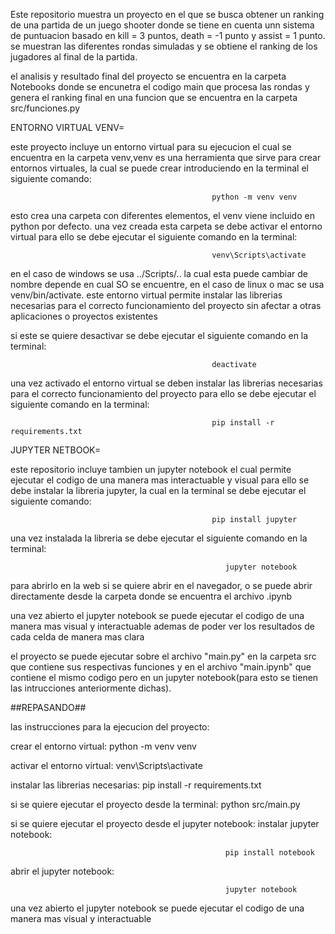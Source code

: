 Este repositorio muestra un proyecto en el que se busca obtener un ranking de una partida de un juego shooter donde se tiene en cuenta unn sistema de puntuacion 
basado en kill = 3 puntos, death = -1 punto y assist = 1 punto. se muestran las diferentes rondas simuladas y se obtiene el ranking de los jugadores al final de la partida.

el analisis y resultado final del proyecto se encuentra en la carpeta Notebooks donde se encunetra el codigo main que procesa las rondas y genera el ranking final
en una funcion que se encuentra en la carpeta src/funciones.py 


ENTORNO VIRTUAL VENV=

este proyecto incluye un entorno virtual para su ejecucion el cual se encuentra en la carpeta venv,venv es una herramienta que sirve para crear entornos virtuales,
la cual se puede crear introduciendo en la terminal el siguiente comando: 

                                                 python -m venv venv

esto crea una carpeta con diferentes elementos, el venv viene incluido en python por defecto. una vez creada esta carpeta se debe activar el entorno virtual
para ello se debe ejecutar el siguiente comando en la terminal:

                                                 venv\Scripts\activate

en el caso de windows se usa ../Scripts/.. la cual esta puede cambiar de nombre depende en cual SO se encuentre, en el caso de linux o mac se usa venv/bin/activate.
este entorno virtual permite instalar las librerias necesarias para el correcto funcionamiento del proyecto sin afectar a otras aplicaciones o proyectos existentes


si este se quiere desactivar se debe ejecutar el siguiente comando en la terminal:

                                                 deactivate


una vez activado el entorno virtual se deben instalar las librerias necesarias para el correcto funcionamiento del proyecto
para ello se debe ejecutar el siguiente comando en la terminal:

                                                 pip install -r requirements.txt


JUPYTER NETBOOK= 

este repositorio incluye tambien un jupyter notebook el cual permite ejecutar el codigo de una manera mas interactuable y visual
para ello se debe instalar la libreria jupyter, la cual en la terminal se debe ejecutar el siguiente comando:

                                                 pip install jupyter

una vez instalada la libreria se debe ejecutar el siguiente comando en la terminal:

                                                    jupyter notebook

para abrirlo en la web si se quiere abrir en el navegador, o se puede abrir directamente desde la carpeta donde se encuentra el archivo .ipynb


una vez abierto el jupyter notebook se puede ejecutar el codigo de una manera mas visual y interactuable
ademas de poder ver los resultados de cada celda de manera mas clara

el proyecto se puede ejecutar sobre el archivo "main.py" en la carpeta src que contiene sus respectivas funciones y en el archivo "main.ipynb"
que contiene el mismo codigo pero en un jupyter notebook(para esto se tienen las intrucciones anteriormente dichas).

##REPASANDO##

las instrucciones para la ejecucion del proyecto:

crear el entorno virtual:
                                                 python -m venv venv

activar el entorno virtual:
                                                    venv\Scripts\activate  


instalar las librerias necesarias:
                                                    pip install -r requirements.txt 


si se quiere ejecutar el proyecto desde la terminal:
                                                    python src/main.py

si se quiere ejecutar el proyecto desde el jupyter notebook:
instalar jupyter notebook:

                                                    pip install notebook

abrir el jupyter notebook:

                                                    jupyter notebook
                                                    
una vez abierto el jupyter notebook se puede ejecutar el codigo de una manera mas visual y interactuable



